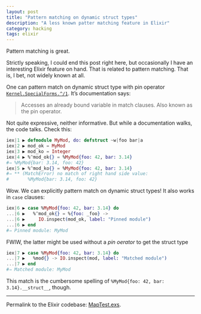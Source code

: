 ```yaml
---
layout: post
title: "Pattern matching on dynamic struct types"
description: "A less known patter matching feature in Elixir"
category: hacking
tags: elixir
---
```


Pattern matching is great.

Strictly speaking, I could end this post right here, but occasionally
I have an interesting Elixir feature on hand. That is related to pattern
matching. That is, I bet, not widely known at all.

One can pattern match on dynamic struct type with pin operator
[`Kernel.SpecialForms.^/1`](https://hexdocs.pm/elixir/Kernel.SpecialForms.html#%5E/1).
It’s documentation says:

> Accesses an already bound variable in match clauses. Also known as the pin operator.

Not quite expressive, neither informative. But while a documentation walks, the
code talks. Check this:

```elixir
iex|1 ▶ defmodule MyMod, do: defstruct ~w|foo bar|a
iex|2 ▶ mod_ok = MyMod
iex|3 ▶ mod_ko = Integer
iex|4 ▶ %^mod_ok{} = %MyMod{foo: 42, bar: 3.14}
#⇒ %MyMod{bar: 3.14, foo: 42}
iex|5 ▶ %^mod_ko{} = %MyMod{foo: 42, bar: 3.14}
#⇒ ** (MatchError) no match of right hand side value:
#       %MyMod{bar: 3.14, foo: 42}
```

Wow. We can explicitly pattern match on dynamic struct types! It also works
in `case` clauses:

```elixir
iex|6 ▶ case %MyMod{foo: 42, bar: 3.14} do
...|6 ▶   %^mod_ok{} = %{foo: _foo} ->
...|6 ▶     IO.inspect(mod_ok, label: "Pinned module")
...|6 ▶ end
#⇒ Pinned module: MyMod
```

FWIW, the latter might be used without a _pin oerator_ to get the struct type

```elixir
iex|7 ▶ case %MyMod{foo: 42, bar: 3.14} do
...|7 ▶   %mod{} -> IO.inspect(mod, label: "Matched module")
...|7 ▶ end
#⇒ Matched module: MyMod
```

This match is the cumbersome spelling of `%MyMod{foo: 42, bar: 3.14}.__struct__`,
though.

---

Permalink to the Elixir codebase:
[MapTest.exs](https://github.com/elixir-lang/elixir/blob/cbde356d104996e082b1752b559a64e5c6576f51/lib/elixir/test/elixir/map_test.exs#L205).

